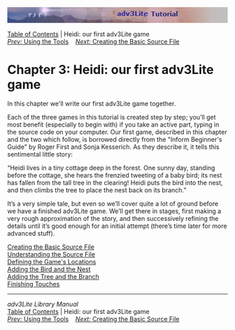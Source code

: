 <div class="topbar">

<img src="topbar.jpg" data-border="0" />

</div>

<div class="nav">

<a href="toc.htm" class="nav">Table of Contents</a> \| Heidi: our first
adv3Lite game  
<span class="navnp"><a href="using.htm" class="nav"><em>Prev:</em> Using the Tools</a>
   <a href="basicsource.htm" class="nav"><em>Next:</em> Creating the Basic
Source File</a>     </span>

</div>

<div class="main">

# Chapter 3: Heidi: our first adv3Lite game

In this chapter we'll write our first adv3Lite game together.

Each of the three games in this tutorial is created step by step; you’ll
get most benefit (especially to begin with) if you take an active part,
typing in the source code on your computer. Our first game, described in
this chapter and the two which follow, is borrowed directly from the
"Inform Beginner's Guide" by Roger First and Sonja Kesserich. As they
describe it, it tells this sentimental little story:

“Heidi lives in a tiny cottage deep in the forest. One sunny day,
standing before the cottage, she hears the frenzied tweeting of a baby
bird; its nest has fallen from the tall tree in the clearing! Heidi puts
the bird into the nest, and then climbs the tree to place the nest back
on its branch.”

It’s a very simple tale, but even so we’ll cover quite a lot of ground
before we have a finished adv3Lite game. We’ll get there in stages,
first making a very rough approximation of the story, and then
successively refining the details until it’s good enough for an initial
attempt (there’s time later for more advanced stuff).

<div class="sectoc">

[Creating the Basic Source File](basicsource.htm)  
[Understanding the Source File](understanding.htm)  
[Defining the Game's Locations](locations.htm)  
[Adding the Bird and the Nest](bird.htm)  
[Adding the Tree and the Branch](tree.htm)  
[Finishing Touches](finishing.htm)  

</div>

</div>

------------------------------------------------------------------------

<div class="navb">

*adv3Lite Library Manual*  
<a href="toc.htm" class="nav">Table of Contents</a> \| Heidi: our first
adv3Lite game  
<span class="navnp"><a href="using.htm" class="nav"><em>Prev:</em> Using the Tools</a>
   <a href="basicsource.htm" class="nav"><em>Next:</em> Creating the Basic
Source File</a>     </span>

</div>
